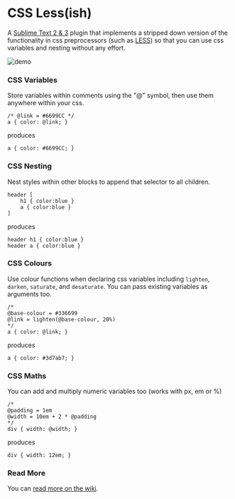 # CSS Less(ish)

A [Sublime Text 2 & 3](http://www.sublimetext.com) plugin that implements a stripped down version of the functionality in css preprocessors (such as [LESS](http://lesscss.org)) so that you can use css variables and nesting without any effort.

![demo](http://imgur.com/03V7JGy)

### CSS Variables

Store variables within comments using the "@" symbol, then use them anywhere within your css.

    /* @link = #6699CC */  
    a { color: @link; }

produces

    a { color: #6699CC; }

### CSS Nesting

Nest styles within other blocks to append that selector to all children.

    header [
        h1 { color:blue }
        a { color:blue }
    ]

produces

    header h1 { color:blue }
    header a { color:blue }

### CSS Colours

Use colour functions when declaring css variables including `lighten`, `darken`, `saturate`, and `desaturate`. You can pass existing variables as arguments too.

    /* 
    @base-colour = #336699
    @link = lighten(@base-colour, 20%) 
    */  
    a { color: @link; }

produces

    a { color: #3d7ab7; }

### CSS Maths

You can add and multiply numeric variables too (works with px, em or %)

    /* 
    @padding = 1em
    @width = 10em + 2 * @padding
    */  
    div { width: @width; }

produces

    div { width: 12em; }

### Read More

You can [read more on the wiki](https://github.com/kizza/CSS-Less-ish/wiki).
